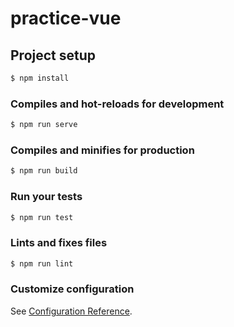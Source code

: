 # practice-vue

## Project setup

```sh
$ npm install
```

### Compiles and hot-reloads for development

```sh
$ npm run serve
```

### Compiles and minifies for production

```sh
$ npm run build
```

### Run your tests

```sh
$ npm run test
```

### Lints and fixes files

```sh
$ npm run lint
```

### Customize configuration

See [Configuration Reference](https://cli.vuejs.org/config/).
